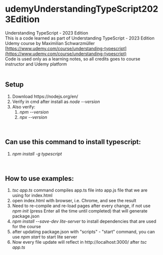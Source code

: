 # udemyUnderstandingTypeScript2023Edition
Understanding TypeScript - 2023 Edition<br />
This is a code learned as part of Understanding TypeScript - 2023 Edition Udemy course by Maximilian Schwarzmüller<br />
[https://www.udemy.com/course/understanding-typescript](https://www.udemy.com/course/understanding-typescript)<br />
Code is used only as a learning notes, so all credits goes to course instructor and Udemy platform<br />
<br />
## Setup
<ol>
<li> Download https://nodejs.org/en/ </li>
<li> Verify in cmd after install as <em>node --version</em> </li>
<li> Also verify:
<ol>
<li><em>npm --version</em> </li>
<li><em>npx --version</em> </li>
</ol>
</li>
</ol>
<br />
<h2>Can use this command to install typescript:</h2>
<ol>
<li><em>npm install -g typescript</em></li>
</ol>
<br />
<h2>How to use examples:</h2>
<ol>
<li><em>tsc app.ts</em> command compiles app.ts file into app.js file that we are using for index.html</li>
<li>open index.html with browser, i.e. Chrome, and see the result</li>
<li>Need to re-compile and re-load pages after every change, if not use <em>npm init</em> (press Enter all the time until completed) that will generate package.json</li>
<li><em>npm install --save-dev lite-server</em> to install dependencies that are used for the course</li>
<li>after updating package.json with "scripts" - "start" command, you can use <em>npm start</em> to start lite server</li>
<li>Now every file update will reflect in http://localhost:3000/ after <em>tsc app.ts</em></li>
</ol>
<br />